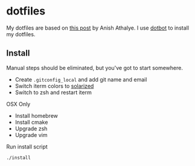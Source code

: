 dotfiles
========
My dotfiles are based on [this post](http://www.anishathalye.com/2014/08/03/managing-your-dotfiles/)
by Anish Athalye. I use [dotbot](https://github.com/anishathalye/dotbot) to install my dotfiles.

Install
-------
Manual steps should be eliminated, but you've got to start somewhere.

- Create `.gitconfig_local` and add git name and email
- Switch iterm colors to [solarized](http://ethanschoonover.com/solarized)
- Switch to zsh and restart iterm

OSX Only
- Install homebrew
- Install cmake
- Upgrade zsh
- Upgrade vim

Run install script

    ./install
